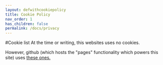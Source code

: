 ```yaml
---
layout: defwithcookiepolicy
title: Cookie Policy
nav_order: 1
has_children: false
permalink: /docs/privacy
---
```

#Cookie list
At the time or writing, this websites uses no cookies.

However, github (which hosts the "pages" functionality which powers this site) uses <a href="https://github.com/privacy/cookies">these ones.</a>

